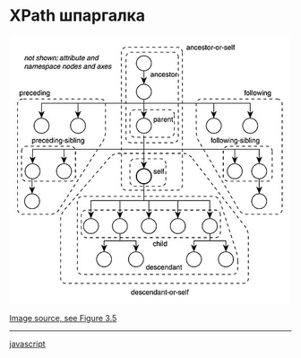 # XPath шпаргалка

 ![visualization of XPath axes](/images/493f4c2ce912544310eeb6cb479c6d65.jpg) 

 [Image source, see Figure 3.5](http://www.informit.com/articles/article.aspx?p=29844&seqNum=3)

**********
[javascript](/tags/javascript.md)
